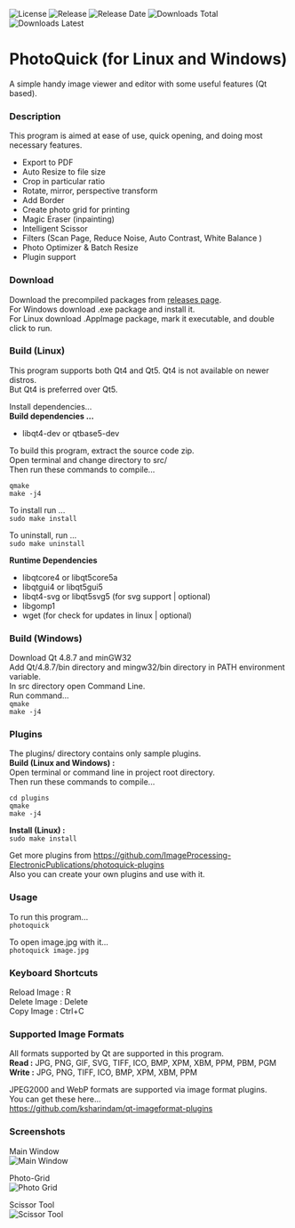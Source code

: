 ![License](https://img.shields.io/github/license/ksharindam/photoquick)
![Release](https://img.shields.io/github/v/release/ksharindam/photoquick)
![Release Date](https://img.shields.io/github/release-date/ksharindam/photoquick)
![Downloads Total](https://img.shields.io/github/downloads/ksharindam/photoquick/total)
![Downloads Latest](https://img.shields.io/github/downloads/ksharindam/photoquick/latest/total)

# PhotoQuick (for Linux and Windows)
A simple handy image viewer and editor with some useful features (Qt based).

### Description
This program is aimed at ease of use, quick opening, and doing most necessary features.  

 * Export to PDF  
 * Auto Resize to file size  
 * Crop in particular ratio  
 * Rotate, mirror, perspective transform  
 * Add Border  
 * Create photo grid for printing  
 * Magic Eraser (inpainting)  
 * Intelligent Scissor  
 * Filters  (Scan Page, Reduce Noise, Auto Contrast, White Balance )  
 * Photo Optimizer & Batch Resize  
 * Plugin support  


### Download
Download the precompiled packages from [releases page](https://github.com/ksharindam/photoquick/releases).  
For Windows download .exe package and install it.  
For Linux download .AppImage package, mark it executable, and double click to run.  

### Build (Linux)
This program supports both Qt4 and Qt5. Qt4 is not available on newer distros.  
But Qt4 is preferred over Qt5.  

Install dependencies...  
**Build dependencies ...**  
 * libqt4-dev or qtbase5-dev  

To build this program, extract the source code zip.  
Open terminal and change directory to src/  
Then run these commands to compile...  
```
qmake  
make -j4  
```

To install run ...  
`sudo make install`  

To uninstall, run ...  
`sudo make uninstall`  

**Runtime Dependencies**  
* libqtcore4 or libqt5core5a  
* libqtgui4 or libqt5gui5  
* libqt4-svg or libqt5svg5  (for svg support | optional)  
* libgomp1  
* wget (for check for updates in linux | optional)  

### Build (Windows)
Download Qt 4.8.7 and minGW32  
Add Qt/4.8.7/bin directory and mingw32/bin directory in PATH environment variable.  
In src directory open Command Line.  
Run command...  
`qmake`  
`make -j4`  

### Plugins
The plugins/ directory contains only sample plugins.  
**Build (Linux and Windows) :**  
Open terminal or command line in project root directory.  
Then run these commands to compile...  
```
cd plugins  
qmake  
make -j4  
```  
**Install (Linux) :**  
`sudo make install`  

Get more plugins from https://github.com/ImageProcessing-ElectronicPublications/photoquick-plugins  
Also you can create your own plugins and use with it.  

### Usage
To run this program...  
`photoquick`  

To open image.jpg with it...  
`photoquick image.jpg`  

### Keyboard Shortcuts
Reload Image : R  
Delete Image : Delete  
Copy Image : Ctrl+C  

### Supported Image Formats
All formats supported by Qt are supported in this program.  
**Read :** JPG, PNG, GIF, SVG, TIFF, ICO, BMP, XPM, XBM, PPM, PBM, PGM  
**Write :** JPG, PNG, TIFF, ICO, BMP, XPM, XBM, PPM  

JPEG2000 and WebP formats are supported via image format plugins.  
You can get these here...  
https://github.com/ksharindam/qt-imageformat-plugins  

### Screenshots

Main Window  
![Main Window](data/screenshots/Screenshot1.jpg)  

Photo-Grid  
![Photo Grid](data/screenshots/Screenshot2.jpg)  

Scissor Tool  
![Scissor Tool](data/screenshots/Screenshot3.jpg)  

